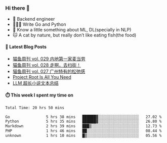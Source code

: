 ### Hi there 👋

- 🔧 Backend engineer
- 👨🏻‍💻 Write Go and Python
- 🔭 Know a little something about ML, DL(specially in NLP)
- 🐱 A cat by nature, but really don’t like eating fish(the food)

#### 📖 Latest Blog Posts
<!-- BLOG-POST-LIST:START -->
- [猫鱼周刊 vol. 029 内地第一家麦当劳](https://ameow.xyz/archives/weekly-029)
- [猫鱼周刊 vol. 028 走啊，去扫街！](https://ameow.xyz/archives/weekly-028)
- [猫鱼周刊 vol. 027 广州特有的松弛感](https://ameow.xyz/archives/weekly-027)
- [Project Root Is All You Need](https://ameow.xyz/archives/project-root-is-all-you-need)
- [LLM 超长小说文本总结](https://ameow.xyz/archives/llm-extra-long-text-summarize)
<!-- BLOG-POST-LIST:END -->

#### ⏱️ This week I spent my time on
<!--START_SECTION:waka-->

```txt
Total Time: 20 hrs 50 mins

Go                5 hrs 38 mins   ██████▓░░░░░░░░░░░░░░░░░░   27.02 %
Python            5 hrs 35 mins   ██████▓░░░░░░░░░░░░░░░░░░   26.80 %
Markdown          2 hrs 39 mins   ███▒░░░░░░░░░░░░░░░░░░░░░   12.73 %
PHP               1 hrs 46 mins   ██░░░░░░░░░░░░░░░░░░░░░░░   08.44 %
unknown           1 hrs 10 mins   █▒░░░░░░░░░░░░░░░░░░░░░░░   05.56 %
```

<!--END_SECTION:waka-->

<!--
**LeslieLeung/LeslieLeung** is a ✨ _special_ ✨ repository because its `README.md` (this file) appears on your GitHub profile.

Here are some ideas to get you started:

- 🔭 I’m currently working on ...
- 🌱 I’m currently learning ...
- 👯 I’m looking to collaborate on ...
- 🤔 I’m looking for help with ...
- 💬 Ask me about ...
- 📫 How to reach me: ...
- 😄 Pronouns: ...
- ⚡ Fun fact: ...
-->
